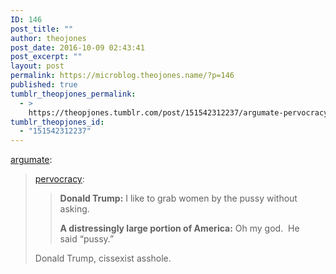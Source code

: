 ```yaml
---
ID: 146
post_title: ""
author: theojones
post_date: 2016-10-09 02:43:41
post_excerpt: ""
layout: post
permalink: https://microblog.theojones.name/?p=146
published: true
tumblr_theopjones_permalink:
  - >
    https://theopjones.tumblr.com/post/151542312237/argumate-pervocracy-donald-trump-i-like-to
tumblr_theopjones_id:
  - "151542312237"
---
```

<p><a class="tumblr_blog" href="http://argumate.tumblr.com/post/151542221654">argumate</a>:</p>
<blockquote>
<p><a class="tumblr_blog" href="http://pervocracy.tumblr.com/post/151541738549">pervocracy</a>:</p>
<blockquote>
<p><b>Donald Trump:</b> I like to grab women by the pussy without asking.</p>
<p><b>A distressingly large portion of America:</b> Oh my god.  He said “pussy.”</p>
</blockquote>
<p>Donald Trump, cissexist asshole.</p>
</blockquote>